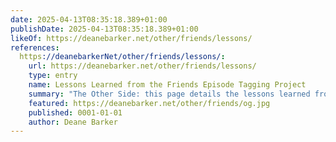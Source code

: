 ```yaml
---
date: 2025-04-13T08:35:18.389+01:00
publishDate: 2025-04-13T08:35:18.389+01:00
likeOf: https://deanebarker.net/other/friends/lessons/
references:
  https://deanebarkerNet/other/friends/lessons/:
    url: https://deanebarker.net/other/friends/lessons/
    type: entry
    name: Lessons Learned from the Friends Episode Tagging Project
    summary: "The Other Side: this page details the lessons learned from the actual project. To see the project itself, visit The Friends Episode Tagging Project As I was tagging all the episodes of Friends, lots of thoughts starting running through my head: Was I doing this right? Could this be done better?…"
    featured: https://deanebarker.net/other/friends/og.jpg
    published: 0001-01-01
    author: Deane Barker
---
```

